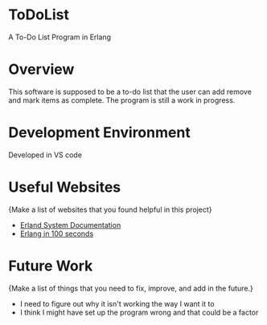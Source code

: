# ToDoList
A To-Do List Program in Erlang
# Overview

This software is supposed to be a to-do list that the user can add remove and mark items as complete.
The program is still a work in progress.



# Development Environment

Developed in VS code

# Useful Websites

{Make a list of websites that you found helpful in this project}
* [Erland System Documentation](https://www.erlang.org/doc/system/getting_started.html)
* [Erlang in 100 seconds](https://www.youtube.com/watch?v=M7uo5jmFDUw)

# Future Work

{Make a list of things that you need to fix, improve, and add in the future.}
* I need to figure out why it isn't working the way I want it to
* I think I might have set up the program wrong and that could be a factor
